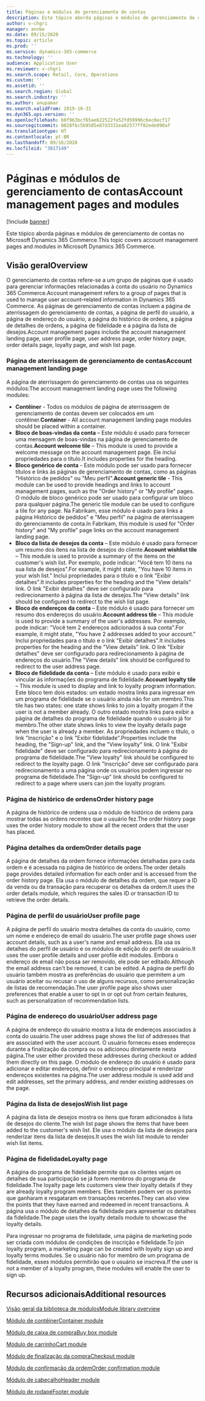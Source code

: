 ```yaml
---
title: Páginas e módulos de gerenciamento de contas
description: Este tópico aborda páginas e módulos de gerenciamento de contas no Microsoft Dynamics 365 Commerce.
author: v-chgri
manager: annbe
ms.date: 09/15/2020
ms.topic: article
ms.prod: ''
ms.service: dynamics-365-commerce
ms.technology: ''
audience: Application User
ms.reviewer: v-chgri
ms.search.scope: Retail, Core, Operations
ms.custom: ''
ms.assetid: ''
ms.search.region: Global
ms.search.industry: ''
ms.author: anupamar
ms.search.validFrom: 2019-10-31
ms.dyn365.ops.version: ''
ms.openlocfilehash: b0f963bcf65ae622522fe52fd59996c6ec0ecf17
ms.sourcegitcommit: 8028fbc5b9585e87d3331ea02577ff82ede090af
ms.translationtype: HT
ms.contentlocale: pt-BR
ms.lasthandoff: 09/16/2020
ms.locfileid: "3817149"
---
```

# <a name="account-management-pages-and-modules"></a><span data-ttu-id="2f0a8-103">Páginas e módulos de gerenciamento de contas</span><span class="sxs-lookup"><span data-stu-id="2f0a8-103">Account management pages and modules</span></span>

[!include [banner](includes/banner.md)]

<span data-ttu-id="2f0a8-104">Este tópico aborda páginas e módulos de gerenciamento de contas no Microsoft Dynamics 365 Commerce.</span><span class="sxs-lookup"><span data-stu-id="2f0a8-104">This topic covers account management pages and modules in Microsoft Dynamics 365 Commerce.</span></span>

## <a name="overview"></a><span data-ttu-id="2f0a8-105">Visão geral</span><span class="sxs-lookup"><span data-stu-id="2f0a8-105">Overview</span></span>

<span data-ttu-id="2f0a8-106">O gerenciamento de contas refere-se a um grupo de páginas que é usado para gerenciar informações relacionadas à conta do usuário no Dynamics 365 Commerce.</span><span class="sxs-lookup"><span data-stu-id="2f0a8-106">Account management refers to a group of pages that is used to manage user account–related information in Dynamics 365 Commerce.</span></span> <span data-ttu-id="2f0a8-107">As páginas de gerenciamento de contas incluem a página de aterrissagem do gerenciamento de contas, a página de perfil do usuário, a página de endereço do usuário, a página do histórico de ordens, a página de detalhes de ordens, a página de fidelidade e a página da lista de desejos.</span><span class="sxs-lookup"><span data-stu-id="2f0a8-107">Account management pages include the account management landing page, user profile page, user address page, order history page, order details page, loyalty page, and wish list page.</span></span>

### <a name="account-management-landing-page"></a><span data-ttu-id="2f0a8-108">Página de aterrissagem de gerenciamento de contas</span><span class="sxs-lookup"><span data-stu-id="2f0a8-108">Account management landing page</span></span>

<span data-ttu-id="2f0a8-109">A página de aterrissagem do gerenciamento de contas usa os seguintes módulos:</span><span class="sxs-lookup"><span data-stu-id="2f0a8-109">The account management landing page uses the following modules:</span></span>

- <span data-ttu-id="2f0a8-110">**Contêiner** - Todos os módulos de página de aterrissagem de gerenciamento de contas devem ser colocados em um contêiner.</span><span class="sxs-lookup"><span data-stu-id="2f0a8-110">**Container** - All account management landing page modules should be placed within a container.</span></span> 
- <span data-ttu-id="2f0a8-111">**Bloco de boas-vindas da conta** – Este módulo é usado para fornecer uma mensagem de boas-vindas na página de gerenciamento de contas.</span><span class="sxs-lookup"><span data-stu-id="2f0a8-111">**Account welcome tile** – This module is used to provide a welcome message on the account management page.</span></span> <span data-ttu-id="2f0a8-112">Ele inclui propriedades para o título.</span><span class="sxs-lookup"><span data-stu-id="2f0a8-112">It includes properties for the heading.</span></span>
- <span data-ttu-id="2f0a8-113">**Bloco genérico de conta** - Este módulo pode ser usado para fornecer títulos e links às páginas de gerenciamento de contas, como as páginas "Histórico de pedidos" ou "Meu perfil".</span><span class="sxs-lookup"><span data-stu-id="2f0a8-113">**Account generic tile** - This module can be used to provide headings and links to account management pages, such as the "Order history" or "My profile" pages.</span></span> <span data-ttu-id="2f0a8-114">O módulo de bloco genérico pode ser usado para configurar um bloco para qualquer página.</span><span class="sxs-lookup"><span data-stu-id="2f0a8-114">The generic tile module can be used to configure a tile for any page.</span></span> <span data-ttu-id="2f0a8-115">Na Fabrikam, esse módulo é usado para links a página Histórico de pedidos" e "Meu perfil" na página de aterrissagem do gerenciamento de conta.</span><span class="sxs-lookup"><span data-stu-id="2f0a8-115">In Fabrikam, this module is used for "Order history" and "My profile" page links on the account management landing page.</span></span>
- <span data-ttu-id="2f0a8-116">**Bloco da lista de desejos da conta** – Este módulo é usado para fornecer um resumo dos itens na lista de desejos do cliente.</span><span class="sxs-lookup"><span data-stu-id="2f0a8-116">**Account wishlist tile** – This module is used to provide a summary of the items on the customer's wish list.</span></span> <span data-ttu-id="2f0a8-117">Por exemplo, pode indicar: "Você tem 10 itens na sua lista de desejos".</span><span class="sxs-lookup"><span data-stu-id="2f0a8-117">For example, it might state, "You have 10 items in your wish list."</span></span> <span data-ttu-id="2f0a8-118">Inclui propriedades para o título e o link "Exibir detalhes".</span><span class="sxs-lookup"><span data-stu-id="2f0a8-118">It includes properties for the heading and the "View details" link.</span></span> <span data-ttu-id="2f0a8-119">O link "Exibir detalhes" deve ser configurado para redirecionamento à página da lista de desejos.</span><span class="sxs-lookup"><span data-stu-id="2f0a8-119">The "View details" link should be configured to redirect to the wish list page.</span></span> 
- <span data-ttu-id="2f0a8-120">**Bloco de endereços da conta** – Este módulo é usado para fornecer um resumo dos endereços do usuário.</span><span class="sxs-lookup"><span data-stu-id="2f0a8-120">**Account address tile** – This module is used to provide a summary of the user's addresses.</span></span> <span data-ttu-id="2f0a8-121">Por exemplo, pode indicar: "Você tem 2 endereços adicionados à sua conta".</span><span class="sxs-lookup"><span data-stu-id="2f0a8-121">For example, it might state, "You have 2 addresses added to your account."</span></span> <span data-ttu-id="2f0a8-122">Inclui propriedades para o título e o link "Exibir detalhes".</span><span class="sxs-lookup"><span data-stu-id="2f0a8-122">It includes properties for the heading and the "View details" link.</span></span> <span data-ttu-id="2f0a8-123">O link "Exibir detalhes" deve ser configurado para redirecionamento à página de endereços do usuário.</span><span class="sxs-lookup"><span data-stu-id="2f0a8-123">The "View details" link should be configured to redirect to the user address page.</span></span>
- <span data-ttu-id="2f0a8-124">**Bloco de fidelidade da conta** – Este módulo é usado para exibir e vincular às informações do programa de fidelidade.</span><span class="sxs-lookup"><span data-stu-id="2f0a8-124">**Account loyalty tile** – This module is used to display and link to loyalty program information.</span></span> <span data-ttu-id="2f0a8-125">Este bloco tem dois estados: um estado mostra links para ingressar em um programa de fidelidade se o usuário ainda não for um membro.</span><span class="sxs-lookup"><span data-stu-id="2f0a8-125">This tile has two states: one state shows links to join a loyalty progam if the user is not a member already.</span></span> <span data-ttu-id="2f0a8-126">O outro estado mostra links para exibir a página de detalhes do programa de fidelidade quando o usuário já for membro.</span><span class="sxs-lookup"><span data-stu-id="2f0a8-126">The other state shows links to view the loyalty details page when the user is already a member.</span></span> <span data-ttu-id="2f0a8-127">As propriedades incluem o título, o link "Inscrição" e o link "Exibir fidelidade".</span><span class="sxs-lookup"><span data-stu-id="2f0a8-127">Properties include the heading, the "Sign-up" link, and the "View loyalty" link.</span></span> <span data-ttu-id="2f0a8-128">O link "Exibir fidelidade" deve ser configurado para redirecionamento à página do programa de fidelidade.</span><span class="sxs-lookup"><span data-stu-id="2f0a8-128">The "View loyalty" link should be configured to redirect to the loyalty page.</span></span> <span data-ttu-id="2f0a8-129">O link "Inscrição" deve ser configurado para redirecionamento a uma página onde os usuários podem ingressar no programa de fidelidade.</span><span class="sxs-lookup"><span data-stu-id="2f0a8-129">The "Sign-up" link should be configured to redirect to a page where users can join the loyalty program.</span></span> 

### <a name="order-history-page"></a><span data-ttu-id="2f0a8-130">Página de histórico de ordens</span><span class="sxs-lookup"><span data-stu-id="2f0a8-130">Order history page</span></span>

<span data-ttu-id="2f0a8-131">A página de histórico de ordens usa o módulo de histórico de ordens para mostrar todas as ordens recentes que o usuário fez.</span><span class="sxs-lookup"><span data-stu-id="2f0a8-131">The order history page uses the order history module to show all the recent orders that the user has placed.</span></span>

### <a name="order-details-page"></a><span data-ttu-id="2f0a8-132">Página detalhes da ordem</span><span class="sxs-lookup"><span data-stu-id="2f0a8-132">Order details page</span></span>

<span data-ttu-id="2f0a8-133">A página de detalhes da ordem fornece informações detalhadas para cada ordem e é acessada na página de histórico de ordens.</span><span class="sxs-lookup"><span data-stu-id="2f0a8-133">The order details page provides detailed information for each order and is accessed from the order history page.</span></span> <span data-ttu-id="2f0a8-134">Ela usa o módulo de detalhes da ordem, que requer a ID da venda ou da transação para recuperar os detalhes da ordem.</span><span class="sxs-lookup"><span data-stu-id="2f0a8-134">It uses the order details module, which requires the sales ID or transaction ID to retrieve the order details.</span></span>

### <a name="user-profile-page"></a><span data-ttu-id="2f0a8-135">Página de perfil do usuário</span><span class="sxs-lookup"><span data-stu-id="2f0a8-135">User profile page</span></span>

<span data-ttu-id="2f0a8-136">A página de perfil do usuário mostra detalhes da conta do usuário, como um nome e endereço de email do usuário.</span><span class="sxs-lookup"><span data-stu-id="2f0a8-136">The user profile page shows user account details, such as a user's name and email address.</span></span> <span data-ttu-id="2f0a8-137">Ela usa os detalhes do perfil de usuário e os módulos de edição do perfil de usuário.</span><span class="sxs-lookup"><span data-stu-id="2f0a8-137">It uses the user profile details and user profile edit modules.</span></span> <span data-ttu-id="2f0a8-138">Embora o endereço de email não possa ser removido, ele pode ser editado.</span><span class="sxs-lookup"><span data-stu-id="2f0a8-138">Although the email address can't be removed, it can be edited.</span></span> <span data-ttu-id="2f0a8-139">A página de perfil do usuário também mostra as preferências do usuário que permitem a um usuário aceitar ou recusar o uso de alguns recursos, como personalização de listas de recomendação.</span><span class="sxs-lookup"><span data-stu-id="2f0a8-139">The user profile page also shows user preferences that enable a user to opt in or opt out from certain features, such as personalization of recommendation lists.</span></span> 

### <a name="user-address-page"></a><span data-ttu-id="2f0a8-140">Página de endereço do usuário</span><span class="sxs-lookup"><span data-stu-id="2f0a8-140">User address page</span></span>

<span data-ttu-id="2f0a8-141">A página de endereço do usuário mostra a lista de endereços associados à conta do usuário.</span><span class="sxs-lookup"><span data-stu-id="2f0a8-141">The user address page shows the list of addresses that are associated with the user account.</span></span> <span data-ttu-id="2f0a8-142">O usuário forneceu esses endereços durante a finalização da compra ou os adicionou diretamente nesta página.</span><span class="sxs-lookup"><span data-stu-id="2f0a8-142">The user either provided these addresses during checkout or added them directly on  this page.</span></span> <span data-ttu-id="2f0a8-143">O módulo de endereço do usuário é usado para adicionar e editar endereços, definir o endereço principal e renderizar endereços existentes na página.</span><span class="sxs-lookup"><span data-stu-id="2f0a8-143">The user address module is used add and edit addresses, set the primary address, and render existing addresses on the page.</span></span>

### <a name="wish-list-page"></a><span data-ttu-id="2f0a8-144">Página da lista de desejos</span><span class="sxs-lookup"><span data-stu-id="2f0a8-144">Wish list page</span></span>

<span data-ttu-id="2f0a8-145">A página da lista de desejos mostra os itens que foram adicionados à lista de desejos do cliente.</span><span class="sxs-lookup"><span data-stu-id="2f0a8-145">The wish list page shows the items that have been added to the customer's wish list.</span></span> <span data-ttu-id="2f0a8-146">Ele usa o módulo da lista de desejos para renderizar itens da lista de desejos.</span><span class="sxs-lookup"><span data-stu-id="2f0a8-146">It uses the wish list module to render wish list items.</span></span>

### <a name="loyalty-page"></a><span data-ttu-id="2f0a8-147">Página de fidelidade</span><span class="sxs-lookup"><span data-stu-id="2f0a8-147">Loyalty page</span></span>

<span data-ttu-id="2f0a8-148">A página do programa de fidelidade permite que os clientes vejam os detalhes de sua participação se já forem membros do programa de fidelidade.</span><span class="sxs-lookup"><span data-stu-id="2f0a8-148">The loyalty page lets customers view their loyalty details if they are already loyalty program members.</span></span> <span data-ttu-id="2f0a8-149">Eles também podem ver os pontos que ganharam e resgataram em transações recentes.</span><span class="sxs-lookup"><span data-stu-id="2f0a8-149">They can also view the points that they have earned and redeemed in recent transactions.</span></span> <span data-ttu-id="2f0a8-150">A página usa o módulo de detalhes da fidelidade para apresentar os detalhes da fidelidade.</span><span class="sxs-lookup"><span data-stu-id="2f0a8-150">The page uses the loyalty details module to showcase the loyalty details.</span></span> 

<span data-ttu-id="2f0a8-151">Para ingressar no programa de fidelidade, uma página de marketing pode ser criada com módulos de condições de inscrição e fidelidade.</span><span class="sxs-lookup"><span data-stu-id="2f0a8-151">To join loyalty program, a marketing page can be created with loyalty sign up and loyalty terms modules.</span></span> <span data-ttu-id="2f0a8-152">Se o usuário não for membro de um programa de fidelidade, esses módulos permitirão que o usuário se inscreva.</span><span class="sxs-lookup"><span data-stu-id="2f0a8-152">If the user is not a member of a loyalty program, these modules will enable the user to sign up.</span></span>

## <a name="additional-resources"></a><span data-ttu-id="2f0a8-153">Recursos adicionais</span><span class="sxs-lookup"><span data-stu-id="2f0a8-153">Additional resources</span></span>

[<span data-ttu-id="2f0a8-154">Visão geral da biblioteca de módulos</span><span class="sxs-lookup"><span data-stu-id="2f0a8-154">Module library overview</span></span>](starter-kit-overview.md)

[<span data-ttu-id="2f0a8-155">Módulo de contêiner</span><span class="sxs-lookup"><span data-stu-id="2f0a8-155">Container module</span></span>](add-container-module.md)

[<span data-ttu-id="2f0a8-156">Módulo de caixa de compra</span><span class="sxs-lookup"><span data-stu-id="2f0a8-156">Buy box module</span></span>](add-buy-box.md)

[<span data-ttu-id="2f0a8-157">Módulo de carrinho</span><span class="sxs-lookup"><span data-stu-id="2f0a8-157">Cart module</span></span>](add-cart-module.md)

[<span data-ttu-id="2f0a8-158">Módulo de finalização da compra</span><span class="sxs-lookup"><span data-stu-id="2f0a8-158">Checkout module</span></span>](add-checkout-module.md)

[<span data-ttu-id="2f0a8-159">Módulo de confirmação da ordem</span><span class="sxs-lookup"><span data-stu-id="2f0a8-159">Order confirmation module</span></span>](order-confirmation-module.md)

[<span data-ttu-id="2f0a8-160">Módulo de cabeçalho</span><span class="sxs-lookup"><span data-stu-id="2f0a8-160">Header module</span></span>](author-header-module.md)

[<span data-ttu-id="2f0a8-161">Módulo de rodapé</span><span class="sxs-lookup"><span data-stu-id="2f0a8-161">Footer module</span></span>](author-footer-module.md)

